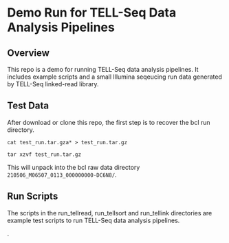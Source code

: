 # Demo Run for TELL-Seq Data Analysis Pipelines 

## Overview

This repo is a demo for running TELL-Seq data analysis pipelines. It includes example scripts and a small Illumina seqeucing run data generated by TELL-Seq linked-read library.

## Test Data

After download or clone this repo, the first step is to recover the bcl run directory. 

```
cat test_run.tar.gza* > test_run.tar.gz
```

```
tar xzvf test_run.tar.gz
```
This will unpack into the bcl raw data directory ```210506_M06507_0113_000000000-DC6N8/```.


## Run Scripts

The scripts in the run_tellread, run_tellsort and run_tellink directories are example test scripts to run TELL-Seq data analysis pipelines.

.
